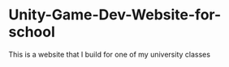 # Unity-Game-Dev-Website-for-school
This is a website that I build for one of my university classes
